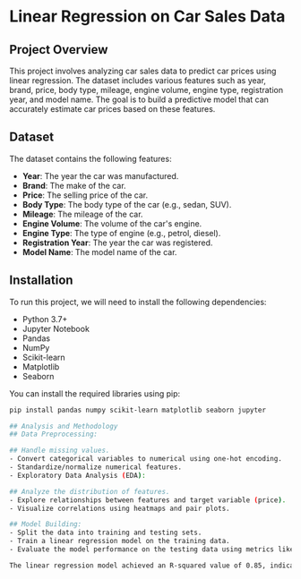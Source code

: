 # Linear Regression on Car Sales Data

## Project Overview

This project involves analyzing car sales data to predict car prices using linear regression. The dataset includes various features such as year, brand, price, body type, mileage, engine volume, engine type, registration year, and model name. The goal is to build a predictive model that can accurately estimate car prices based on these features.


## Dataset

The dataset contains the following features:

- **Year**: The year the car was manufactured.
- **Brand**: The make of the car.
- **Price**: The selling price of the car.
- **Body Type**: The body type of the car (e.g., sedan, SUV).
- **Mileage**: The mileage of the car.
- **Engine Volume**: The volume of the car's engine.
- **Engine Type**: The type of engine (e.g., petrol, diesel).
- **Registration Year**: The year the car was registered.
- **Model Name**: The model name of the car.

## Installation

To run this project, we will need to install the following dependencies:

- Python 3.7+
- Jupyter Notebook
- Pandas
- NumPy
- Scikit-learn
- Matplotlib
- Seaborn

You can install the required libraries using pip:

```bash
pip install pandas numpy scikit-learn matplotlib seaborn jupyter

## Analysis and Methodology
## Data Preprocessing:

## Handle missing values.
- Convert categorical variables to numerical using one-hot encoding.
- Standardize/normalize numerical features.
- Exploratory Data Analysis (EDA):

## Analyze the distribution of features.
- Explore relationships between features and target variable (price).
- Visualize correlations using heatmaps and pair plots.

## Model Building:
- Split the data into training and testing sets.
- Train a linear regression model on the training data.
- Evaluate the model performance on the testing data using metrics like Mean Absolute Error (MAE), Mean Squared Error (MSE), and R-squared.

The linear regression model achieved an R-squared value of 0.85, indicating that the model explains 85% of the variance in car prices.

